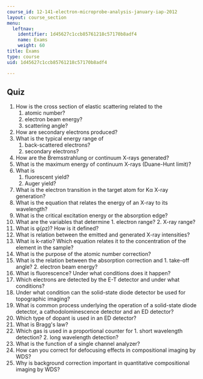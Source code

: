 ```yaml
---
course_id: 12-141-electron-microprobe-analysis-january-iap-2012
layout: course_section
menu:
  leftnav:
    identifier: 1d45627c1ccb85761218c57170b8adf4
    name: Exams
    weight: 60
title: Exams
type: course
uid: 1d45627c1ccb85761218c57170b8adf4

---
```


Quiz
----

1.  How is the cross section of elastic scattering related to the
    1.  atomic number?
    2.  electron beam energy?
    3.  scattering angle?
2.  How are secondary electrons produced?
3.  What is the typical energy range of
    1.  back-scattered electrons?
    2.  secondary electrons?
4.  How are the Bremsstrahlung or continuum X-rays generated?
5.  What is the maximum energy of continuum X-rays (Duane-Hunt limit)?
6.  What is
    1.  fluorescent yield?
    2.  Auger yield?
7.  What is the electron transition in the target atom for Kα X-ray generation?
8.  What is the equation that relates the energy of an X-ray to its wavelength?
9.  What is the critical excitation energy or the absorption edge?
10.  What are the variables that determine
    1.  electron range?
    2.  X-ray range?
11.  What is φ(ρz)? How is it defined?
12.  What is relation between the emitted and generated X-ray intensities?
13.  What is k-ratio? Which equation relates it to the concentration of the element in the sample?
14.  What is the purpose of the atomic number correction?
15.  What is the relation between the absorption correction and
    1.  take-off angle?
    2.  electron beam energy?
16.  What is fluorescence? Under what conditions does it happen?
17.  Which electrons are detected by the E-T detector and under what conditions?
18.  Under what condition can the solid-state diode detector be used for topographic imaging?
19.  What is common process underlying the operation of a solid-state diode detector, a cathodolominescence detector and an ED detector?
20.  Which type of dopant is used in an ED detector?
21.  What is Bragg's law?
22.  Which gas is used in a proportional counter for
    1.  short wavelength detection?
    2.  long wavelength detection?
23.  What is the function of a single channel analyzer?
24.  How can you correct for defocusing effects in compositional imaging by WDS?
25.  Why is background correction important in quantitative compositional imaging by WDS?